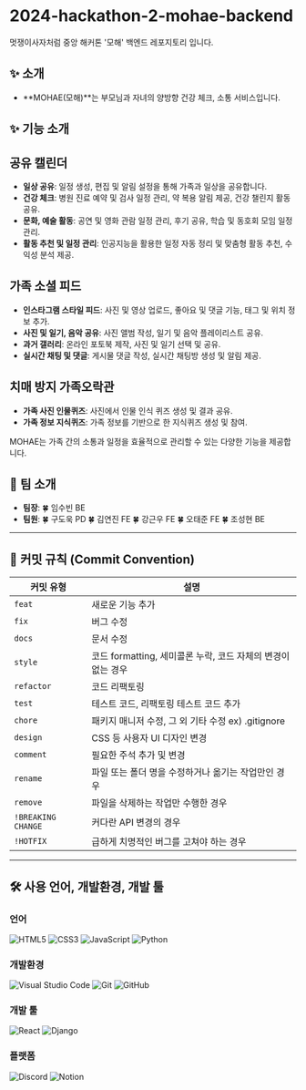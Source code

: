 # 2024-hackathon-2-mohae-backend
멋쟁이사자처럼 중앙 해커톤 '모해' 백엔드 레포지토리 입니다.

## ✨ 소개 

- **MOHAE(모해)**는 부모님과 자녀의 양방향 건강 체크, 소통 서비스입니다.

## ✨ 기능 소개

## 공유 캘린더
- **일상 공유**: 일정 생성, 편집 및 알림 설정을 통해 가족과 일상을 공유합니다.
- **건강 체크**: 병원 진료 예약 및 검사 일정 관리, 약 복용 알림 제공, 건강 챌린지 활동 공유.
- **문화, 예술 활동**: 공연 및 영화 관람 일정 관리, 후기 공유, 학습 및 동호회 모임 일정 관리.
- **활동 추천 및 일정 관리**: 인공지능을 활용한 일정 자동 정리 및 맞춤형 활동 추천, 수익성 분석 제공.

## 가족 소셜 피드
- **인스타그램 스타일 피드**: 사진 및 영상 업로드, 좋아요 및 댓글 기능, 태그 및 위치 정보 추가.
- **사진 및 일기, 음악 공유**: 사진 앨범 작성, 일기 및 음악 플레이리스트 공유.
- **과거 갤러리**: 온라인 포토북 제작, 사진 및 일기 선택 및 공유.
- **실시간 채팅 및 댓글**: 게시물 댓글 작성, 실시간 채팅방 생성 및 알림 제공.

## 치매 방지 가족오락관
- **가족 사진 인물퀴즈**: 사진에서 인물 인식 퀴즈 생성 및 결과 공유.
- **가족 정보 지식퀴즈**: 가족 정보를 기반으로 한 지식퀴즈 생성 및 참여.

MOHAE는 가족 간의 소통과 일정을 효율적으로 관리할 수 있는 다양한 기능을 제공합니다.



## 👥 팀 소개

- **팀장**: 🍀 임수빈 BE
- **팀원**:
  🍀 구도욱 PD
  🍀 김연진 FE
  🍀 강근우 FE
  🍀 오태준 FE
  🍀 조성현 BE

---

## 🚀 커밋 규칙 (Commit Convention)

| **커밋 유형**      | **설명**                                                  |
|-------------------|---------------------------------------------------------|
| `feat`            | 새로운 기능 추가                                          |
| `fix`             | 버그 수정                                                 |
| `docs`            | 문서 수정                                                 |
| `style`           | 코드 formatting, 세미콜론 누락, 코드 자체의 변경이 없는 경우 |
| `refactor`        | 코드 리팩토링                                             |
| `test`            | 테스트 코드, 리팩토링 테스트 코드 추가                    |
| `chore`           | 패키지 매니저 수정, 그 외 기타 수정 ex) .gitignore         |
| `design`          | CSS 등 사용자 UI 디자인 변경                              |
| `comment`         | 필요한 주석 추가 및 변경                                   |
| `rename`          | 파일 또는 폴더 명을 수정하거나 옮기는 작업만인 경우       |
| `remove`          | 파일을 삭제하는 작업만 수행한 경우                        |
| `!BREAKING CHANGE`| 커다란 API 변경의 경우                                    |
| `!HOTFIX`         | 급하게 치명적인 버그를 고쳐야 하는 경우                   |

---
## 🛠️ 사용 언어, 개발환경, 개발 툴

### 언어

![HTML5](https://img.shields.io/badge/-HTML5-E34F26?style=flat-square&logo=html5&logoColor=ffffff)
![CSS3](https://img.shields.io/badge/-CSS3-1572B6?style=flat-square&logo=css3)
![JavaScript](https://img.shields.io/badge/-JavaScript-F7DF1E?style=flat-square&logo=javascript&logoColor=000000)
![Python](https://img.shields.io/badge/-Python-3776AB?style=flat-square&logo=python&logoColor=ffffff)

### 개발환경

![Visual Studio Code](https://img.shields.io/badge/Visual_Studio_Code-007ACC?style=flat-square&logo=visual-studio-code&logoColor=ffffff)
![Git](https://img.shields.io/badge/Git-F05032?style=flat-square&logo=git&logoColor=ffffff)
![GitHub](https://img.shields.io/badge/GitHub-181717?style=flat-square&logo=github&logoColor=ffffff)

### 개발 툴

![React](https://img.shields.io/badge/React-61DAFB?style=flat-square&logo=react&logoColor=ffffff)
![Django](https://img.shields.io/badge/Django-092E20?style=flat-square&logo=django&logoColor=ffffff)

### 플랫폼

![Discord](https://img.shields.io/badge/Discord-5865F2?style=flat-square&logo=discord&logoColor=ffffff)
![Notion](https://img.shields.io/badge/Notion-000000?style=flat-square&logo=notion&logoColor=ffffff)
